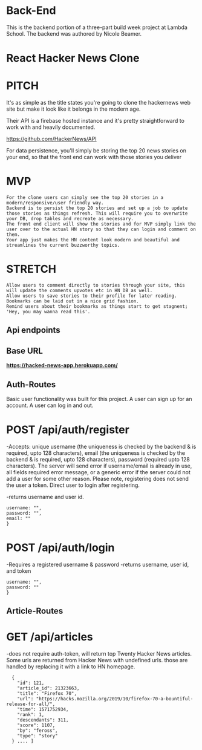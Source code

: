 # Back-End

This is the backend portion of a three-part build week project at Lambda School. The backend was authored by Nicole Beamer.

# React Hacker News Clone
# PITCH

It's as simple as the title states you're going to clone the hackernews web site but make it look like it belongs in the modern age.

Their API is a firebase hosted instance and it's pretty straightforward to work with and heavily documented.

https://github.com/HackerNews/API

For data persistence, you'll simply be storing the top 20 news stories on your end, so that the front end can work with those stories you deliver
# MVP

    For the clone users can simply see the top 20 stories in a modern/responsive/user friendly way.
    Backend is to persist the top 20 stories and set up a job to update those stories as things refresh. This will require you to overwrite your DB, drop tables and recreate as necessary.
    The front end client will show the stories and for MVP simply link the user over to the actual HN story so that they can login and comment on them.
    Your app just makes the HN content look modern and beautiful and streamlines the current buzzworthy topics.

# STRETCH

    Allow users to comment directly to stories through your site, this will update the comments upvotes etc in HN DB as well.
    Allow users to save stories to their profile for later reading. Bookmarks can be laid out in a nice grid fashion.
    Remind users about their bookmarks as things start to get stagnent; 'Hey, you may wanna read this'.


## Api endpoints

## Base URL 

**https://hacked-news-app.herokuapp.com/**

## Auth-Routes

Basic user functionality was built for this project. A user can sign up for an account. A user can log in and out.

# POST /api/auth/register

-Accepts: unique username (the uniqueness is checked by the backend & is required, upto 128 characters), email (the uniqueness is checked by the backend & is required, upto 128 characters), password (required upto 128 characters). The server will send error if username/email is already in use, all fields required error message, or a generic error if the server could not add a user for some other reason. Please note, registering does not send the user a token. Direct user to login after registering.

-returns username and user id.
```{
username: "",
password: "",
email: ""
}
```
# POST /api/auth/login

-Requires a registered username & password
-returns username, user id, and token

```{
username: "",
password: ""
}
```
## Article-Routes

# GET /api/articles
-does not require auth-token, will return top Twenty Hacker News articles. Some urls are returned from Hacker News with undefined urls. those are handled by replacing it with a link to HN homepage.

```[
  {
    "id": 121,
    "article_id": 21323663,
    "title": "Firefox 70",
    "url": "https://hacks.mozilla.org/2019/10/firefox-70-a-bountiful-release-for-all/",
    "time": 1571752934,
    "rank": 1,
    "descendants": 311,
    "score": 1107,
    "by": "feross",
    "type": "story"
  } .... ]
  ```